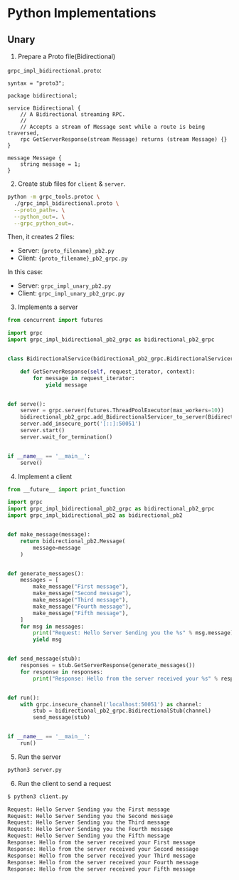 
# Python Implementations

## Unary

1. Prepare a Proto file(Bidirectional)

`grpc_impl_bidirectional.proto`:

```grpc
syntax = "proto3";

package bidirectional;

service Bidirectional {
    // A Bidirectional streaming RPC.
    //
    // Accepts a stream of Message sent while a route is being traversed,
    rpc GetServerResponse(stream Message) returns (stream Message) {}
}

message Message {
    string message = 1;
}
```

2. Create stub files for `client` & `server`.

```bash
python -m grpc_tools.protoc \
  ./grpc_impl_bidirectional.proto \
  --proto_path=. \
  --python_out=. \
  --grpc_python_out=.
```

Then, it creates 2 files:
* Server: `{proto_filename}_pb2.py` 
* Client: `{proto_filename}_pb2_grpc.py`

In this case:
* Server: `grpc_impl_unary_pb2.py`
* Client: `grpc_impl_unary_pb2_grpc.py`

3. Implements a server

```python
from concurrent import futures

import grpc
import grpc_impl_bidirectional_pb2_grpc as bidirectional_pb2_grpc


class BidirectionalService(bidirectional_pb2_grpc.BidirectionalServicer):

    def GetServerResponse(self, request_iterator, context):
        for message in request_iterator:
            yield message


def serve():
    server = grpc.server(futures.ThreadPoolExecutor(max_workers=10))
    bidirectional_pb2_grpc.add_BidirectionalServicer_to_server(BidirectionalService(), server)
    server.add_insecure_port('[::]:50051')
    server.start()
    server.wait_for_termination()


if __name__ == '__main__':
    serve()
```

4. Implement a client

```python
from __future__ import print_function

import grpc
import grpc_impl_bidirectional_pb2_grpc as bidirectional_pb2_grpc
import grpc_impl_bidirectional_pb2 as bidirectional_pb2


def make_message(message):
    return bidirectional_pb2.Message(
        message=message
    )


def generate_messages():
    messages = [
        make_message("First message"),
        make_message("Second message"),
        make_message("Third message"),
        make_message("Fourth message"),
        make_message("Fifth message"),
    ]
    for msg in messages:
        print("Request: Hello Server Sending you the %s" % msg.message)
        yield msg


def send_message(stub):
    responses = stub.GetServerResponse(generate_messages())
    for response in responses:
        print("Response: Hello from the server received your %s" % response.message)


def run():
    with grpc.insecure_channel('localhost:50051') as channel:
        stub = bidirectional_pb2_grpc.BidirectionalStub(channel)
        send_message(stub)


if __name__ == '__main__':
    run()
```

5. Run the server

```bash
python3 server.py
```

6. Run the client to send a request

```bash
$ python3 client.py

Request: Hello Server Sending you the First message
Request: Hello Server Sending you the Second message
Request: Hello Server Sending you the Third message
Request: Hello Server Sending you the Fourth message
Request: Hello Server Sending you the Fifth message
Response: Hello from the server received your First message
Response: Hello from the server received your Second message
Response: Hello from the server received your Third message
Response: Hello from the server received your Fourth message
Response: Hello from the server received your Fifth message
```